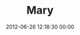 ---
title: "Mary"
date: 2012-06-26 12:18:30 00:00
permalink: /mary
twitter: ""
likes: [359,325,627,120,916,316]
id: 1112
gravatar: "http://www.gravatar.com/avatar/17c9595231afcb65beda701a81423b6d"
---